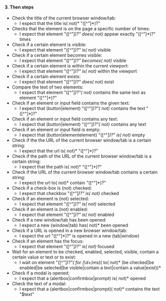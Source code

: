 #### 3. **Then steps**
- Check the title of the current browser window/tab:
  - I expect that the title is( not)* "([^"]*)?"
- Checks that the element is on the page a specific number of times:
  - I expect that element "([^"]*)?" does( not)* appear exactly "([^"]*)?" times
- Check if a certain element is visible:
  - I expect that element "([^"]*)?" is( not)* visible
- Check if a certain element becomes visible:
  - I expect that element "([^"]*)?" becomes( not)* visible
- Check if a certain element is within the current viewport:
  - I expect that element "([^"]*)?" is( not)* within the viewport
- Check if a certain element exists:
  - I expect that element "([^"]*)?" does( not)* exist
- Compare the text of two elements:
  - I expect that element "([^"]*)?"( not)* contains the same text as element "([^"]*)?"
- Check if an element or input field contains the given text:
  - I expect that (button|element) "([^"]*)?"( not)* contains the text "([^"]*)?"
- Check if an element or input field contains any text:
  - I expect that (button|element) "([^"]*)?"( not)* contains any text
- Check if an element or input field is empty:
  - I expect that (button|elementelement) "([^"]*)?" is( not)* empty
- Check if the the URL of the current browser window/tab is a certain string:
  - I expect that the url is( not)* "([^"]*)?"
- Check if the path of the URL of the current browser window/tab is a certain string:
  - I expect that the path is( not)* "([^"]*)?"
- Check if the URL of the current browser window/tab contains a certain string:
  - I expect the url to( not)* contain "([^"]*)?"
- Check if a check-box is (not) checked:
  - I expect that checkbox "([^"]*)?" is( not)* checked
- Check if an element is (not) selected:
  - I expect that element "([^"]*)?" is( not)* selected
- Check if an element is (not) enabled:
  - I expect that element "([^"]*)?" is( not)* enabled
- Check if a new window/tab has been opened:
  - I expect a new (window|tab) has( not)* been opened
- Check if a URL is opened in a new browser window/tab:
  - I expect the url "([^"]*)?" is opened in a new (tab|window)
- Check if an element has the focus:
  - I expect that element "([^"]*)?" is( not)* focused
- Wait for an element to be checked, enabled, selected, visible, contain a certain value or text or to exist:
  - I wait on element "([^"]*)?"( for (\d+)ms)*( to( not)* (be checked|be enabled|be selected|be visible|contain a text|contain a value|exist))*
- Check if a modal is opened:
  - I expect that a (alertbox|confirmbox|prompt) is( not)* opened
- Check the text of a modal:
  - I expect that a (alertbox|confirmbox|prompt)( not)* contains the text "$text"
